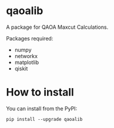 # qaoalib
A package for QAOA Maxcut Calculations.

Packages required:
- numpy
- networkx
- matplotlib
- qiskit

# How to install
You can install from the PyPI:
```
pip install --upgrade qaoalib
```
